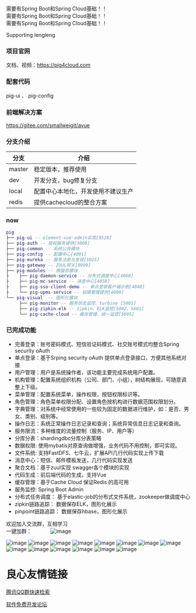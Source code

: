   需要有Spring Boot和Spring Cloud基础！！    
  需要有Spring Boot和Spring Cloud基础！！    
  需要有Spring Boot和Spring Cloud基础！！    

   
   
   
  
   
 
  
   
   
   
   
 

 Supporting lengleng    

### 项目官网
文档、视频：https://pig4cloud.com

### 配套代码
 pig-ui 、 pig-config   

### 前端解决方案
https://gitee.com/smallweigit/avue



### 分支介绍
分支 | 介绍
---|---
master | 稳定版本，推荐使用  
dev | 开发分支，bug修复分支
local | 配置中心本地化，开发使用不建议生产
redis | 提供cachecloud的整合方案
 
 ### now
``` lua
pig
├── pig-ui -- element-vue-admin实现[9528]
├── pig-auth -- 授权服务提供[3000]
├── pig-common -- 系统公共模块 
├── pig-config -- 配置中心[4001]
├── pig-eureka -- 服务注册与发现[1025]
├── pig-gateway -- ZUUL网关[9999]
├── pig-modules -- 微服务模块
├    ├── pig-daemon-service -- 分布式调度中心[4060]
├    ├── pig-mc-service -- 消息中心[4050]
├    ├── pig-sso-client-demo -- 单点登录客户端示例[4040]
├    └── pig-upms-service -- 权限管理提供[4000]
└── pig-visual  -- 图形化模块 
     ├── pig-monitor -- 服务状态监控、turbine [5001]
     ├── pig-zipkin-elk -- zipkin、ELK监控[5002、5601]
     └── pig-cache-cloud -- 缓存管理、统一监控[5005]
```
###  已完成功能
- 完善登录：账号密码模式、短信验证码模式、社交账号模式均整合Spring security oAuth
- 单点登录：基于Srping security oAuth 提供单点登录接口，方便其他系统对接
- 用户管理：用户是系统操作者，该功能主要完成系统用户配置。
- 机构管理：配置系统组织机构（公司、部门、小组），树结构展现，可随意调整上下级。
- 菜单管理：配置系统菜单，操作权限，按钮权限标识等。
- 角色管理：角色菜单权限分配、设置角色按机构进行数据范围权限划分。
- 字典管理：对系统中经常使用的一些较为固定的数据进行维护，如：是否、男女、类别、级别等。
- 操作日志：系统正常操作日志记录和查询；系统异常信息日志记录和查询。
- 服务限流：多种维度的流量控制（服务、IP、用户等）
- 分库分表：shardingdbc分库分表策略
- 数据权限: 使用mybatis对原查询做增强，业务代码不用控制，即可实现。
- 文件系统: 支持FastDFS、七牛云，扩展API几行代码实现上传下载
- 消息中心：短信、邮件模板发送，几行代码实现发送
- 聚合文档：基于zuul实现 swagger各个模块的实现
- 代码生成：前后端代码的生成，支持Vue
- 缓存管理：基于Cache Cloud 保证Redis 的高可用
- 服务监控: Spring Boot Admin
- 分布式任务调度： 基于elastic-job的分布式文件系统，zookeeper做调度中心
- zipkin链路追踪： 数据保存ELK，图形化展示
- pinpoint链路追踪： 数据保存hbase，图形化展示

欢迎加入交流群，互相学习  
一键加群：   &nbsp;&nbsp;&nbsp;&nbsp;&nbsp;&nbsp;&nbsp;&nbsp;&nbsp;&nbsp;&nbsp; 
![image](http://oss.wjg95.cn/pig_qq_qun.png)

![image](doc/images/1.png)
![image](doc/images/2.png)
![image](doc/images/3.png)
![image](doc/images/4.png)
![image](doc/images/5.png)
![image](doc/images/6.png)
![image](doc/images/7.png)
![image](doc/images/8.png)
![image](doc/images/9.png)
![image](doc/images/10.png)
![image](doc/images/11.png)
![image](doc/images/12.png)
![image](doc/images/13.png)
![image](doc/images/14.png)




 # 良心友情链接

[腾讯QQ群快速检索](http://u.720life.cn/s/8cf73f7c)

[软件免费开发论坛](http://u.720life.cn/s/bbb01dc0)